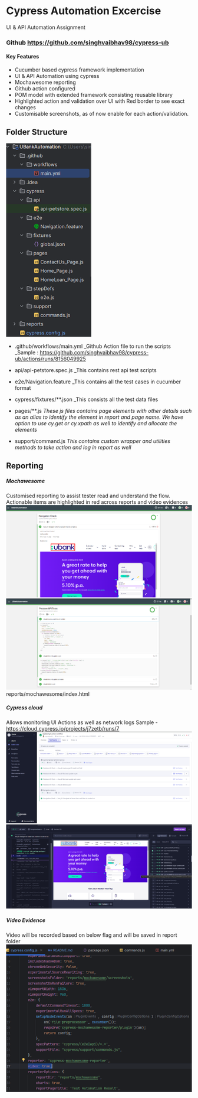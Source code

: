 # Cypress Automation Excercise

UI & API Automation Assignment

### Github https://github.com/singhvaibhav98/cypress-ub

#### Key Features
- Cucumber based cypress framework implementation
- UI & API Automation using cypress
- Mochawesome reporting
- Github action configured
- POM model with extended framework consisting reusable library
- Highlighted action and validation over UI with Red border to see exact changes
- Customisable screenshots, as of now enable for each action/validation.

## Folder Structure
![img_6.png](img_6.png)
- .github/workflows/main.yml
  _Github Action file to run the scripts
  _Sample : https://github.com/singhvaibhav98/cypress-ub/actions/runs/8156049925

- api/api-petstore.spec.js
  _This contains rest api test scripts

- e2e/Navigation.feature
  _This contains all the test cases in cucumber format

- cypress/fixtures/**.json
  _This consists all the test data files

- pages/**.js
  _These js files contains page elements with other details such as an alias to identify the element in report and page
  name. We have option to use cy.get or cy.xpath as well to identify and allocate the elements_

- support/command.js
  _This contains custom wrapper and utilities methods to take action and log in report as well_



## Reporting
##### Mochawesome
Customised reporting to assist tester read and understand the flow. Actionable items are highlighted in red across reports
and video evidences
![img_1.png](img_1.png)
![img_2.png](img_2.png)
reports/mochawesome/index.html

##### Cypress cloud
Allows monitoring UI Actions as well as network logs
Sample - https://cloud.cypress.io/projects/j7zetb/runs/7
![img_3.png](img_3.png)
![img_4.png](img_4.png)

##### Video Evidence
Video will be recorded based on below flag and will be saved in report folder
![img_5.png](img_5.png)